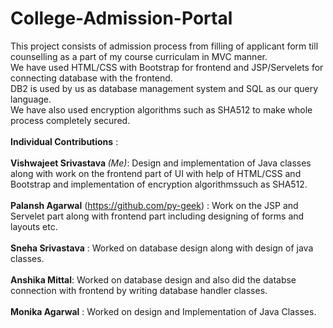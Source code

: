 # College-Admission-Portal
This project consists of admission process from filling of applicant form till counselling as a part of my course curriculam in MVC manner. <br />
We have used HTML/CSS with Bootstrap for frontend and JSP/Servelets for connecting database with the frontend.<br />
DB2 is used by us as database management system and SQL as our query language.<br />
We have also used encryption algorithms such as SHA512 to make whole process completely secured.<br /><br/>
<b>Individual Contributions</b> :<br /><br/>
<b>Vishwajeet Srivastava </b><i>(Me)</i>: Design and implementation of Java classes along with work on the frontend part of UI with help of HTML/CSS and Bootstrap and implementation of encryption algorithmssuch as SHA512.<br /><br />
<b>Palansh Agarwal</b> (https://github.com/py-geek) : Work on the JSP and Servelet part along with frontend part including designing of forms and layouts etc.<br /><br />
<b>Sneha Srivastava</b> : Worked on database design along with design of java classes.<br /><br />
<b>Anshika Mittal</b>: Worked on database design and also did the databse connection with frontend by writing database handler classes.<br /><br />
<b>Monika Agarwal</b> : Worked on design and Implementation of Java Classes. <br /><br />


